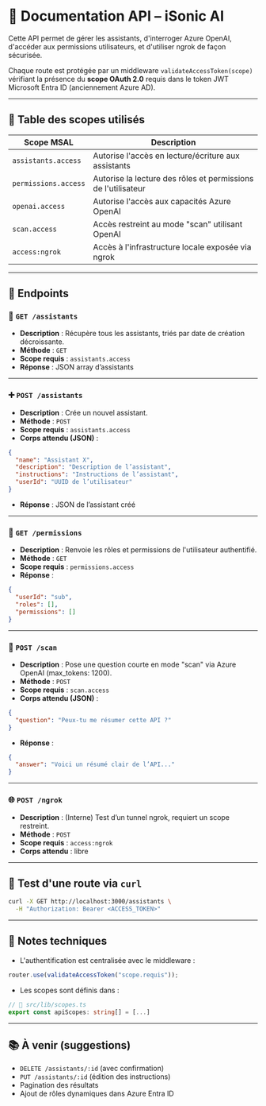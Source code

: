 # 📘 Documentation API – iSonic AI

Cette API permet de gérer les assistants, d'interroger Azure OpenAI, d'accéder aux permissions utilisateurs, et d'utiliser ngrok de façon sécurisée.

Chaque route est protégée par un middleware `validateAccessToken(scope)` vérifiant la présence du **scope OAuth 2.0** requis dans le token JWT Microsoft Entra ID (anciennement Azure AD).

---

## 🔐 Table des scopes utilisés

| Scope MSAL                  | Description                                                    |
|----------------------------|----------------------------------------------------------------|
| `assistants.access`        | Autorise l'accès en lecture/écriture aux assistants            |
| `permissions.access`       | Autorise la lecture des rôles et permissions de l'utilisateur |
| `openai.access`            | Autorise l'accès aux capacités Azure OpenAI                    |
| `scan.access`              | Accès restreint au mode "scan" utilisant OpenAI                |
| `access:ngrok`             | Accès à l'infrastructure locale exposée via ngrok              |

---

## 📂 Endpoints

### 🧠 `GET /assistants`

- **Description** : Récupère tous les assistants, triés par date de création décroissante.
- **Méthode** : `GET`
- **Scope requis** : `assistants.access`
- **Réponse** : JSON array d’assistants

---

### ➕ `POST /assistants`

- **Description** : Crée un nouvel assistant.
- **Méthode** : `POST`
- **Scope requis** : `assistants.access`
- **Corps attendu (JSON)** :

```json
{
  "name": "Assistant X",
  "description": "Description de l’assistant",
  "instructions": "Instructions de l’assistant",
  "userId": "UUID de l’utilisateur"
}
```

- **Réponse** : JSON de l’assistant créé

---

### 🧾 `GET /permissions`

- **Description** : Renvoie les rôles et permissions de l'utilisateur authentifié.
- **Méthode** : `GET`
- **Scope requis** : `permissions.access`
- **Réponse** :

```json
{
  "userId": "sub",
  "roles": [],
  "permissions": []
}
```

---

### 🔎 `POST /scan`

- **Description** : Pose une question courte en mode "scan" via Azure OpenAI (max_tokens: 1200).
- **Méthode** : `POST`
- **Scope requis** : `scan.access`
- **Corps attendu (JSON)** :

```json
{
  "question": "Peux-tu me résumer cette API ?"
}
```

- **Réponse** :

```json
{
  "answer": "Voici un résumé clair de l’API..."
}
```

---

### 🌐 `POST /ngrok`

- **Description** : (Interne) Test d’un tunnel ngrok, requiert un scope restreint.
- **Méthode** : `POST`
- **Scope requis** : `access:ngrok`
- **Corps attendu** : libre

---

## 🧪 Test d'une route via `curl`

```bash
curl -X GET http://localhost:3000/assistants \
  -H "Authorization: Bearer <ACCESS_TOKEN>"
```

---

## 📝 Notes techniques

- L'authentification est centralisée avec le middleware :
```ts
router.use(validateAccessToken("scope.requis"));
```

- Les scopes sont définis dans :
```ts
// 📄 src/lib/scopes.ts
export const apiScopes: string[] = [...]
```

---

## 📚 À venir (suggestions)

- `DELETE /assistants/:id` (avec confirmation)
- `PUT /assistants/:id` (édition des instructions)
- Pagination des résultats
- Ajout de rôles dynamiques dans Azure Entra ID
